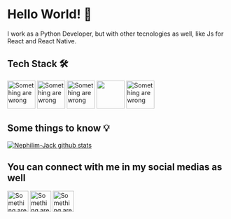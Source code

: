 # Hello World! 👋

I work as a Python Developer, but with other tecnologies as well, like Js for React and React Native.

## Tech Stack :hammer_and_wrench:
<img height=64 width=64 src='https://yellowconnection.com/wp-content/uploads/2019/12/PinClipart.com_snake-charmer-clipart_2691398.png' alt='Something are wrong'></img>
<img height=64 width=64 src='https://upload.wikimedia.org/wikipedia/commons/thumb/9/99/Unofficial_JavaScript_logo_2.svg/1024px-Unofficial_JavaScript_logo_2.svg.png' alt='Something are wrong'></img>
<img height=64 width=64 src='https://cdn.icon-icons.com/icons2/2415/PNG/512/typescript_original_logo_icon_146317.png' alt='Something are wrong'></img>
<img height=64 width=64 src='https://cdn.worldvectorlogo.com/logos/react.svg'></img>
<img height=64 width=64 src='https://cdn.worldvectorlogo.com/logos/django.svg' alt='Something are wrong'></img>

## Some things to know :bulb:

[![Nephilim-Jack github stats](https://github-readme-stats.vercel.app/api?username=Nephilim-Jack&show_icons=true&theme=cobalt)](https://github.com/anuraghazra/github-readme-stats)

## You can connect with me in my social medias as well

<a href='https://www.linkedin.com/in/m4theusmendes/'><img height=48 width=48 src='https://cdn4.iconfinder.com/data/icons/social-messaging-ui-color-shapes-2-free/128/social-linkedin-circle-512.png' alt='Something are wrong'></a>
<a href='https://www.instagram.com/theus_med/'><img height=48 width=48 src='https://logodownload.org/wp-content/uploads/2017/04/instagram-logo.png' alt='Something are wrong'></a>
<a href='mailto:mattheus2015@yahoo.com.br'><img height=48 width=48 src='https://www.planejarbrasil.com.br/wp-content/uploads/2019/07/logo-email.png' alt='Something are wrong'></a>
